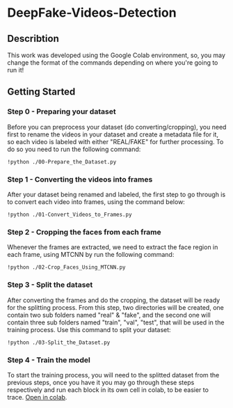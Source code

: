 # DeepFake-Videos-Detection
## Describtion
This work was developed using the Google Colab environment, so, you may change the format of the commands depending on where you're going to run it! 
## Getting Started

### Step 0 - Preparing your dataset
Before you can preprocess your dataset (do converting/cropping), you need first to rename the videos in your dataset and create a metadata file for it, so each video is labeled with either "REAL/FAKE" for further processing. To do so you need to run the following command:
```
!python ./00-Prepare_the_Dataset.py
```
### Step 1 - Converting the videos into frames
After your dataset being renamed and labeled, the first step to go through is to convert each video into frames, using the command below: 
```
!python ./01-Convert_Videos_to_Frames.py
```
### Step 2 - Cropping the faces from each frame 
Whenever the frames are extracted, we need to extract the face region in each frame, using MTCNN by run the following command:
```
!python ./02-Crop_Faces_Using_MTCNN.py
```
### Step 3 - Split the dataset
After converting the frames and do the cropping, the dataset will be ready for the splitting process. From this step, two directories will be created, one contain two sub folders named "real" & "fake", and the second one will contain three sub folders named "train", "val", "test", that will be used in the training process. Use this command to split your dataset:
```
!python ./03-Split_the_Dataset.py
```
### Step 4 - Train the model
To start the training process, you will need to the splitted dataset from the previous steps, once you have it you may go through these steps respectively and run each block in its own cell in colab, to be easier to trace.
[Open in colab](https://colab.research.google.com/drive/1OcuuerwieZQGG2fvrXN5KolNLF5OCr5R#scrollTo=Zy2EuGjQ94sx).

